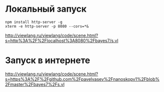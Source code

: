 # Локальный запуск
```
npm install http-server -g
xterm -e http-server -p 8080 --cors=*&

```
http://viewlang.ru/viewlang/code/scene.html?s=http%3A%2F%2Flocalhost%3A8080%2Fbayes7/s.vl

# Запуск в интернете
http://viewlang.ru/viewlang/code/scene.html?s=https%3A%2F%2Fgithub.com%2Fpavelvasev%2Fnanoskopv1%2Fblob%2Fmaster%2Fbayes7%2Fs.vl
